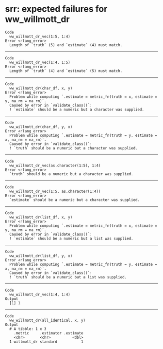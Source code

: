 # srr: expected failures for ww_willmott_dr

    Code
      ww_willmott_dr_vec(1:5, 1:4)
    Error <rlang_error>
      Length of `truth` (5) and `estimate` (4) must match.

---

    Code
      ww_willmott_dr_vec(1:4, 1:5)
    Error <rlang_error>
      Length of `truth` (4) and `estimate` (5) must match.

---

    Code
      ww_willmott_dr(char_df, x, y)
    Error <rlang_error>
      Problem while computing `.estimate = metric_fn(truth = x, estimate = y, na_rm = na_rm)`.
      Caused by error in `validate_class()`:
      ! `estimate` should be a numeric but a character was supplied.

---

    Code
      ww_willmott_dr(char_df, y, x)
    Error <rlang_error>
      Problem while computing `.estimate = metric_fn(truth = y, estimate = x, na_rm = na_rm)`.
      Caused by error in `validate_class()`:
      ! `truth` should be a numeric but a character was supplied.

---

    Code
      ww_willmott_dr_vec(as.character(1:5), 1:4)
    Error <rlang_error>
      `truth` should be a numeric but a character was supplied.

---

    Code
      ww_willmott_dr_vec(1:5, as.character(1:4))
    Error <rlang_error>
      `estimate` should be a numeric but a character was supplied.

---

    Code
      ww_willmott_dr(list_df, x, y)
    Error <rlang_error>
      Problem while computing `.estimate = metric_fn(truth = x, estimate = y, na_rm = na_rm)`.
      Caused by error in `validate_class()`:
      ! `estimate` should be a numeric but a list was supplied.

---

    Code
      ww_willmott_dr(list_df, y, x)
    Error <rlang_error>
      Problem while computing `.estimate = metric_fn(truth = y, estimate = x, na_rm = na_rm)`.
      Caused by error in `validate_class()`:
      ! `truth` should be a numeric but a list was supplied.

---

    Code
      ww_willmott_dr_vec(1:4, 1:4)
    Output
      [1] 1

---

    Code
      ww_willmott_dr(all_identical, x, y)
    Output
      # A tibble: 1 x 3
        .metric     .estimator .estimate
        <chr>       <chr>          <dbl>
      1 willmott_dr standard           1

